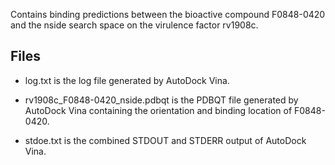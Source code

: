 Contains binding predictions between the bioactive compound F0848-0420 and the nside search space on the virulence factor rv1908c.

## Files

- log.txt is the log file generated by AutoDock Vina.

- rv1908c_F0848-0420_nside.pdbqt is the PDBQT file generated by AutoDock Vina containing the orientation and binding location of F0848-0420.

- stdoe.txt is the combined STDOUT and STDERR output of AutoDock Vina.

